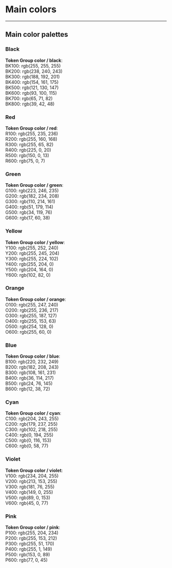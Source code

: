 
# Main colors

---

## Main color palettes

### Black

  
**Token Group color / black**:    
BK100: rgb(255, 255, 255)  
BK200: rgb(238, 240, 243)  
BK300: rgb(188, 192, 201)  
BK400: rgb(154, 161, 175)  
BK500: rgb(121, 130, 147)  
BK600: rgb(93, 100, 115)  
BK700: rgb(65, 71, 82)  
BK800: rgb(39, 42, 48)  


### Red

  
**Token Group color / red**:    
R100: rgb(255, 235, 236)  
R200: rgb(255, 160, 168)  
R300: rgb(255, 65, 82)  
R400: rgb(225, 0, 20)  
R500: rgb(150, 0, 13)  
R600: rgb(75, 0, 7)  


### Green

  
**Token Group color / green**:    
G100: rgb(223, 246, 235)  
G200: rgb(182, 234, 208)  
G300: rgb(110, 214, 161)  
G400: rgb(51, 179, 114)  
G500: rgb(34, 119, 76)  
G600: rgb(17, 60, 38)  


### Yellow

  
**Token Group color / yellow**:    
Y100: rgb(255, 252, 240)  
Y200: rgb(255, 245, 204)  
Y300: rgb(255, 224, 102)  
Y400: rgb(255, 204, 0)  
Y500: rgb(204, 164, 0)  
Y600: rgb(102, 82, 0)  


### Orange

  
**Token Group color / orange**:    
O100: rgb(255, 247, 240)  
O200: rgb(255, 236, 217)  
O300: rgb(255, 187, 127)  
O400: rgb(255, 153, 63)  
O500: rgb(254, 128, 0)  
O600: rgb(255, 60, 0)  


### Blue

  
**Token Group color / blue**:    
B100: rgb(220, 232, 249)  
B200: rgb(182, 208, 243)  
B300: rgb(108, 161, 231)  
B400: rgb(36, 114, 217)  
B500: rgb(24, 76, 145)  
B600: rgb(12, 38, 72)  


### Cyan

  
**Token Group color / cyan**:    
C100: rgb(204, 243, 255)  
C200: rgb(179, 237, 255)  
C300: rgb(102, 218, 255)  
C400: rgb(0, 194, 255)  
C500: rgb(0, 116, 153)  
C600: rgb(0, 58, 77)  


### Violet

  
**Token Group color / violet**:    
V100: rgb(234, 204, 255)  
V200: rgb(213, 153, 255)  
V300: rgb(181, 76, 255)  
V400: rgb(149, 0, 255)  
V500: rgb(89, 0, 153)  
V600: rgb(45, 0, 77)  


### Pink

  
**Token Group color / pink**:    
P100: rgb(255, 204, 234)  
P200: rgb(255, 153, 212)  
P300: rgb(255, 51, 170)  
P400: rgb(255, 1, 149)  
P500: rgb(153, 0, 89)  
P600: rgb(77, 0, 45)  
